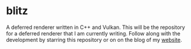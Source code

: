 # blitz
A deferred renderer written in C++ and Vulkan. This will be the repository for a deferred
renderer that I am currently writing. Follow along with the development by
starring this repository or on on the blog of my [website](https://tstullich.github.io/posts).
